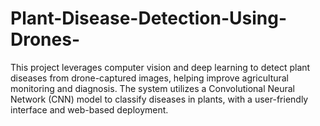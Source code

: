 # Plant-Disease-Detection-Using-Drones-
This project leverages computer vision and deep learning to detect plant diseases from drone-captured images, helping improve agricultural monitoring and diagnosis. The system utilizes a Convolutional Neural Network (CNN) model to classify diseases in plants, with a user-friendly interface and web-based deployment.
